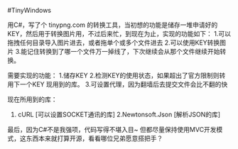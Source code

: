 #TinyWindows

用C#，写了个 tinypng.com 的转换工具，当初想的功能是储存一堆申请好的KEY，然后用于转换图片用，不过后来忙，到现在为止，实现的功能如下：
1.可以拖拽任何目录导入图片进去，或者拖单个或多个文件进去
2.可以使用KEY转换图片
3.能记住转换到了哪一个文件万一掉线了，下次继续会从那个文件继续开始转换。

需要实现的功能：
1.储存KEY
2.检测KEY的使用状态，如果超出了官方限制则转用下一个KEY
现用到的库。
3.可设置代理，因为翻墙后去提交文件会比不翻的快

现在所用到的库：
1. cURL  [可以设置SOCKET通讯的库]
2.Newtonsoft.Json [解析JSON的库]

最后，因为C#不是我强项，代码写得不堪入目~ 但都尽量保持使用MVC开发模式，这东西本来就打算开源，看看哪位兄弟愿意搭把手？
